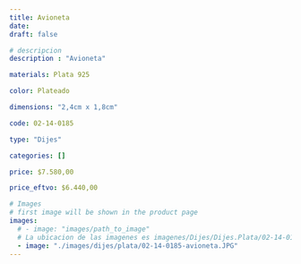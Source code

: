 ```yaml
---
title: Avioneta
date: 
draft: false

# descripcion
description : "Avioneta"

materials: Plata 925

color: Plateado

dimensions: "2,4cm x 1,8cm"

code: 02-14-0185

type: "Dijes"

categories: []

price: $7.580,00

price_eftvo: $6.440,00

# Images
# first image will be shown in the product page
images:
  # - image: "images/path_to_image"
  # La ubicacion de las imagenes es imagenes/Dijes/Dijes.Plata/02-14-0185-avioneta
  - image: "./images/dijes/plata/02-14-0185-avioneta.JPG"
---
```

